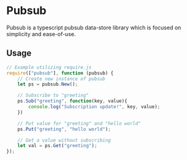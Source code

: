 # Pubsub
Pubsub is a typescript pubsub data-store library which is focused on simplicity and ease-of-use.

## Usage
```js
// Example utilizing require.js
require(["pubsub"], function (pubsub) {
	// Create new instance of pubsub
	let ps = pubsub.New();

	// Subscribe to "greeting"
	ps.Sub("greeting", function(key, value){
		console.log("Subscription update!", key, value);
	})

	// Put value for "greeting" and "hello world"
	ps.Put("greeting", "hello world");

	// Get a value without subscribing
	let val = ps.Get("greeting");
});
```